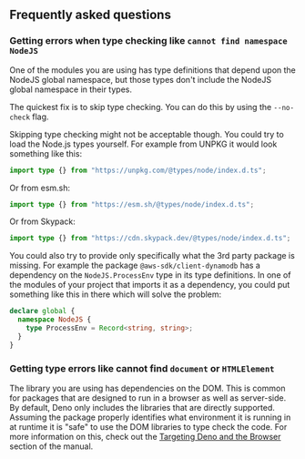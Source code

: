 ## Frequently asked questions

### Getting errors when type checking like `cannot find namespace NodeJS`

One of the modules you are using has type definitions that depend upon the
NodeJS global namespace, but those types don't include the NodeJS global
namespace in their types.

The quickest fix is to skip type checking. You can do this by using the
`--no-check` flag.

Skipping type checking might not be acceptable though. You could try to load the
Node.js types yourself. For example from UNPKG it would look something like
this:

```ts ignore
import type {} from "https://unpkg.com/@types/node/index.d.ts";
```

Or from esm.sh:

```ts ignore
import type {} from "https://esm.sh/@types/node/index.d.ts";
```

Or from Skypack:

```ts ignore
import type {} from "https://cdn.skypack.dev/@types/node/index.d.ts";
```

You could also try to provide only specifically what the 3rd party package is
missing. For example the package `@aws-sdk/client-dynamodb` has a dependency on
the `NodeJS.ProcessEnv` type in its type definitions. In one of the modules of
your project that imports it as a dependency, you could put something like this
in there which will solve the problem:

```ts ignore
declare global {
  namespace NodeJS {
    type ProcessEnv = Record<string, string>;
  }
}
```

### Getting type errors like cannot find `document` or `HTMLElement`

The library you are using has dependencies on the DOM. This is common for
packages that are designed to run in a browser as well as server-side. By
default, Deno only includes the libraries that are directly supported. Assuming
the package properly identifies what environment it is running in at runtime it
is "safe" to use the DOM libraries to type check the code. For more information
on this, check out the
[Targeting Deno and the Browser](../typescript/configuration.md#targeting-deno-and-the-browser)
section of the manual.
